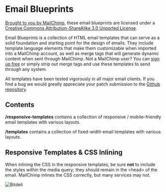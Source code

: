 Email Blueprints
================

[Brought to you by MailChimp](http://www.mailchimp.com/), these email blueprints are licensed under a [Creative Commons Attribution-ShareAlike 3.0 Unported License](http://creativecommons.org/licenses/by-sa/3.0/).

Email Blueprints is a collection of HTML email templates that can serve as a solid foundation and starting point for the design of emails. They include template language elements that make them customizable when imported into a MailChimp account, as well as merge tags that will generate dynamic content when sent through MailChimp. Not a MailChimp user? You can [sign up free](http://www.mailchimp.com/signup) or simply strip out merge tags and use these templates to send through any system.

All templates have been tested vigorously in all major email clients. If you find a bug we would greatly appreciate your patch submission to the [Github repository](https://github.com/mailchimp/Email-Blueprints/).


Contents
--------

**/responsive-templates** contains a collection of responsive / mobile-friendly email templates with various layouts.

**/templates** contains a collection of fixed-width email templates with various layouts.

Responsive Templates & CSS Inlining
-----------------------------------

When inlining the CSS in the responsive templates, be sure **not** to include the styles within the media query; they should remain in the &lt;head&gt; of the email. MailChimp inlines the CSS correctly, but many services may not.

![Bitdeli](https://d2weczhvl823v0.cloudfront.net/mailchimp/Email-Blueprints/trend.png)
